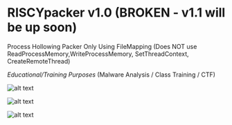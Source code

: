 # RISCYpacker v1.0 (BROKEN - v1.1 will be up soon)
Process Hollowing Packer Only Using FileMapping
(Does NOT use ReadProcessMemory,WriteProcessMemory, SetThreadContext, CreateRemoteThread)

*Educational/Training Purposes*
(Malware Analysis / Class Training / CTF)



![alt text](https://i.imgur.com/iQvKRzj.png)

![alt text](https://i.imgur.com/4svECNc.png)

![alt text](https://i.imgur.com/QYRDPjQ.png)
